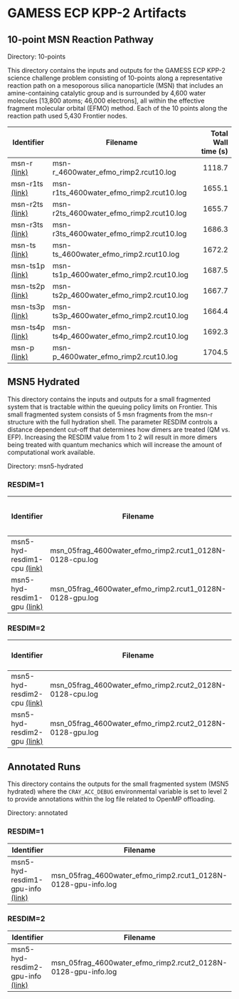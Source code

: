 # GAMESS ECP KPP-2 Artifacts

## 10-point MSN Reaction Pathway

Directory: 10-points

This directory contains the inputs and outputs for the GAMESS ECP KPP-2 science challenge problem consisting of 10-points along a representative reaction path on a mesoporous silica nanoparticle (MSN) that includes an amine-containing catalytic group and is surrounded by 4,600 water molecules [13,800 atoms; 46,000 electrons], all within the effective fragment molecular orbital (EFMO) method. Each of the 10 points along the reaction path used 5,430 Frontier nodes.

| Identifier | Filename                                    | Total Wall time (s) |
|------------|---------------------------------------------|-------:|
| msn-r    [(link)](https://raw.githubusercontent.com/gms-bbg/ecp-kpp2/main/10-points/msn-r_4600water_efmo_rimp2.rcut10.log) | msn-r\_4600water\_efmo\_rimp2.rcut10.log    | 1118.7 |
| msn-r1ts [(link)](https://raw.githubusercontent.com/gms-bbg/ecp-kpp2/main/10-points/msn-r_4600water_efmo_rimp2.rcut10.log) | msn-r1ts\_4600water\_efmo\_rimp2.rcut10.log | 1655.1 |
| msn-r2ts [(link)](https://raw.githubusercontent.com/gms-bbg/ecp-kpp2/main/10-points/msn-r_4600water_efmo_rimp2.rcut10.log) | msn-r2ts\_4600water\_efmo\_rimp2.rcut10.log | 1655.7 |
| msn-r3ts [(link)](https://raw.githubusercontent.com/gms-bbg/ecp-kpp2/main/10-points/msn-r_4600water_efmo_rimp2.rcut10.log) | msn-r3ts\_4600water\_efmo\_rimp2.rcut10.log | 1686.3 |
| msn-ts   [(link)](https://raw.githubusercontent.com/gms-bbg/ecp-kpp2/main/10-points/msn-r_4600water_efmo_rimp2.rcut10.log) | msn-ts\_4600water\_efmo\_rimp2.rcut10.log   | 1672.2 |
| msn-ts1p [(link)](https://raw.githubusercontent.com/gms-bbg/ecp-kpp2/main/10-points/msn-r_4600water_efmo_rimp2.rcut10.log) | msn-ts1p\_4600water\_efmo\_rimp2.rcut10.log | 1687.5 |
| msn-ts2p [(link)](https://raw.githubusercontent.com/gms-bbg/ecp-kpp2/main/10-points/msn-r_4600water_efmo_rimp2.rcut10.log) | msn-ts2p\_4600water\_efmo\_rimp2.rcut10.log | 1667.7 |
| msn-ts3p [(link)](https://raw.githubusercontent.com/gms-bbg/ecp-kpp2/main/10-points/msn-r_4600water_efmo_rimp2.rcut10.log) | msn-ts3p\_4600water\_efmo\_rimp2.rcut10.log | 1664.4 |
| msn-ts4p [(link)](https://raw.githubusercontent.com/gms-bbg/ecp-kpp2/main/10-points/msn-r_4600water_efmo_rimp2.rcut10.log) | msn-ts4p\_4600water\_efmo\_rimp2.rcut10.log | 1692.3 |
| msn-p    [(link)](https://raw.githubusercontent.com/gms-bbg/ecp-kpp2/main/10-points/msn-r_4600water_efmo_rimp2.rcut10.log) | msn-p\_4600water\_efmo\_rimp2.rcut10.log    | 1704.5 |
## MSN5 Hydrated

This directory contains the inputs and outputs for a small fragmented system that is tractable within the queuing policy limits on Frontier. This small fragmented system consists of 5 msn fragments from the msn-r structure with the full hydration shell. The parameter RESDIM controls a distance dependent cut-off that determines how dimers are treated (QM vs. EFP). Increasing the RESDIM value from 1 to 2 will result in more dimers being treated with quantum mechanics which will increase the amount of computational work available.

Directory: msn5-hydrated

### RESDIM=1

| Identifier | Filename                                    | Total Wall time (s) | Speed-up (x) |
|------------|---------------------------------------------|-------------------:|:------------:|
| msn5-hyd-resdim1-cpu [(link)](https://raw.githubusercontent.com/gms-bbg/ecp-kpp2/main/msn5-hydrated/msn_05frag_4600water_efmo_rimp2.rcut1_0128N-0128-cpu.log) | msn\_05frag\_4600water\_efmo\_rimp2.rcut1_0128N-0128-cpu.log | 8002.7 |     |
| msn5-hyd-resdim1-gpu [(link)](https://raw.githubusercontent.com/gms-bbg/ecp-kpp2/main/msn5-hydrated/msn_05frag_4600water_efmo_rimp2.rcut1_0128N-0128-gpu.log) | msn\_05frag\_4600water\_efmo\_rimp2.rcut1_0128N-0128-gpu.log | 1760.7 | 4.6 |

### RESDIM=2

| Identifier | Filename                                    | Total Wall time (s) | Speed-up (x) |
|------------|---------------------------------------------|-------------------:|:------------:|
| msn5-hyd-resdim2-cpu [(link)](https://raw.githubusercontent.com/gms-bbg/ecp-kpp2/main/msn5-hydrated/msn_05frag_4600water_efmo_rimp2.rcut2_0128N-0128-cpu.log) | msn\_05frag\_4600water\_efmo\_rimp2.rcut2\_0128N-0128-cpu.log | 10442.7 |     |
| msn5-hyd-resdim2-gpu [(link)](https://raw.githubusercontent.com/gms-bbg/ecp-kpp2/main/msn5-hydrated/msn_05frag_4600water_efmo_rimp2.rcut2_0128N-0128-gpu.log) | msn\_05frag\_4600water\_efmo\_rimp2.rcut2\_0128N-0128-gpu.log |  2132.6 | 4.9 |

## Annotated Runs

This directory contains the outputs for the small fragmented system (MSN5 hydrated) where the `CRAY_ACC_DEBUG` environmental variable is set to level 2 to provide annotations within the log file related to OpenMP offloading.

Directory: annotated

### RESDIM=1

| Identifier | Filename                                    |
|------------|---------------------------------------------|
| msn5-hyd-resdim1-gpu-info [(link)]() | msn\_05frag\_4600water\_efmo\_rimp2.rcut1_0128N-0128-gpu-info.log |

### RESDIM=2

| Identifier | Filename                                    |
|------------|---------------------------------------------|
| msn5-hyd-resdim2-gpu-info [(link)]() | msn\_05frag\_4600water\_efmo\_rimp2.rcut2\_0128N-0128-gpu-info.log |
